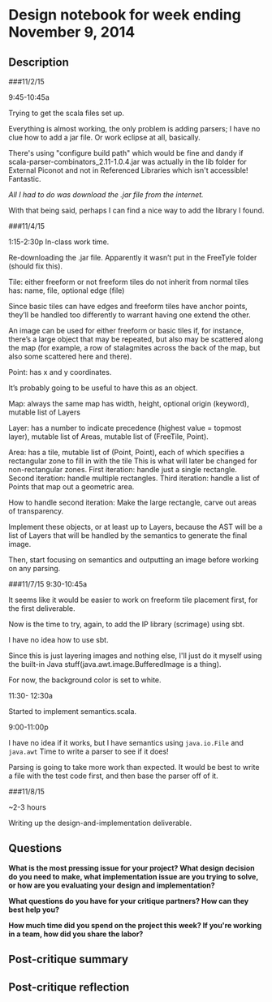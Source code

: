 # Design notebook for week ending November 9, 2014

## Description

###11/2/15

9:45-10:45a

Trying to get the scala files set up.

Everything is almost working, the only problem is adding parsers; I have no clue how to add a jar file.
Or work eclipse at all, basically.

There's using "configure build path" which would be fine and dandy if scala-parser-combinators_2.11-1.0.4.jar was actually in the lib folder for External Piconot and not in Referenced Libraries which isn't accessible!
Fantastic.

_All I had to do was download the .jar file from the internet._

With that being said, perhaps I can find a nice way to add the library I found.

###11/4/15

1:15-2:30p
In-class work time.

Re-downloading the .jar file. Apparently it wasn’t put in the FreeTyle folder (should fix this).

Tile: either freeform or not
freeform tiles do not inherit from normal tiles
has: name, file, optional edge (file)

Since basic tiles can have edges and freeform tiles have anchor points, they’ll be handled too differently to warrant having one extend the other.

An image can be used for either freeform or basic tiles if, for instance, there’s a large object that may be repeated, but also may be scattered along the map (for example, a row of stalagmites across the back of the map, but also some scattered here and there).

Point: has x and y coordinates.

It’s probably going to be useful to have this as an object.

Map: always the same
map has width, height, optional origin (keyword), mutable list of Layers

Layer: has a number to indicate precedence (highest value = topmost layer), mutable list of Areas, mutable list of (FreeTile, Point).

Area: has a tile, mutable list of (Point, Point), each of which specifies a rectangular zone to fill in with the tile
This is what will later be changed for non-rectangular zones.
First iteration: handle just a single rectangle. 
Second iteration: handle multiple rectangles.
Third iteration: handle a list of Points that map out a geometric area.

How to handle second iteration: Make the large rectangle, carve out areas of transparency.

Implement these objects, or at least up to Layers, because the AST will be a list of Layers that will be handled by the semantics to generate the final image.

Then, start focusing on semantics and outputting an image before working on any parsing.

###11/7/15
9:30-10:45a

It seems like it would be easier to work on freeform tile placement first, for the first deliverable.

Now is the time to try, again, to add the IP library (scrimage) using sbt.

I have no idea how to use sbt.

Since this is just layering images and nothing else, I'll just do it myself using the built-in Java stuff(java.awt.image.BufferedImage is a thing).

For now, the background color is set to white.

11:30- 12:30a

Started to implement semantics.scala.

9:00-11:00p

I have no idea if it works, but I have semantics using `java.io.File` and `java.awt`
Time to write a parser to see if it does!

Parsing is going to take more work than expected. It would be best to write a file with the test code first, and then base the parser off of it.

###11/8/15

~2-3 hours

Writing up the design-and-implementation deliverable.

## Questions

**What is the most pressing issue for your project? What design decision do
you need to make, what implementation issue are you trying to solve, or how
are you evaluating your design and implementation?**

**What questions do you have for your critique partners? How can they best help
you?**

**How much time did you spend on the project this week? If you're working in a
team, how did you share the labor?**

## Post-critique summary

## Post-critique reflection
